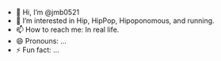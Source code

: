 - 👋 Hi, I’m @jmb0521
- 👀 I’m interested in Hip, HipPop, Hipoponomous, and running.
- 📫 How to reach me: In real life.
- 😄 Pronouns: ...
- ⚡ Fun fact: ...

<!---
jmb0521/jmb0521 is a ✨ special ✨ repository because its `README.md` (this file) appears on your GitHub profile.
You can click the Preview link to take a look at your changes.
--->
